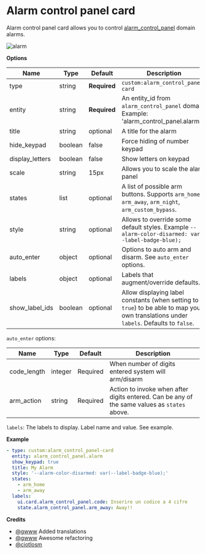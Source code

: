 # Alarm control panel card
Alarm control panel card allows you to control [alarm_control_panel](https://www.home-assistant.io/components/alarm_control_panel) domain alarms.

![alarm](https://user-images.githubusercontent.com/7738048/43046718-b51efbc4-8dd5-11e8-83ad-330dbbb51b1a.gif)

**Options**

| Name | Type | Default | Description
| ---- | ---- | ------- | -----------
| type | string | **Required** | `custom:alarm_control_panel-card`
| entity | string | **Required** | An entity_id from `alarm_control_panel` domain. Example: 'alarm_control_panel.alarm'
| title | string | optional | A title for the alarm
| hide_keypad | boolean | false | Force hiding of number keypad
| display_letters | boolean | false | Show letters on keypad
| scale | string | 15px | Allows you to scale the alarm panel
| states | list | optional | A list of possible arm buttons. Supports `arm_home`, `arm_away`, `arm_night`, `arm_custom_bypass`.
| style | string | optional | Allows to override some default styles. Example `--alarm-color-disarmed: var(--label-badge-blue);`
| auto_enter | object | optional | Options to auto arm and disarm. See `auto_enter` options.
| labels | object | optional | Labels that augment/override defaults.
| show_label_ids | boolean | optional | Allow displaying label constants (when setting to `true`) to be able to map your own translations under `labels`. Defaults to `false`.

`auto_enter` options:

| Name | Type | Default | Description
| ---- | ---- | ------- | -----------
| code_length | integer | Required | When number of digits entered system will arm/disarm
| arm_action | string | Required | Action to invoke when after digits entered. Can be any of the same values as `states` above.

`labels`:
The labels to display. Label name and value. See example.

**Example**

```yaml
- type: custom:alarm_control_panel-card
  entity: alarm_control_panel.alarm
  show_keypad: true
  title: My Alarm
  style: '--alarm-color-disarmed: var(--label-badge-blue);'
  states:
    - arm_home
    - arm_away
  labels:
    ui.card.alarm_control_panel.code: Inserire un codice a 4 cifre
    state.alarm_control_panel.arm_away: Away!!
```

**Credits**
- [@gwww](https://github.com/gwww) Added translations
- [@gwww](https://github.com/gwww) Awesome refactoring
- [@ciotlosm](https://github.com/ciotlosm)
